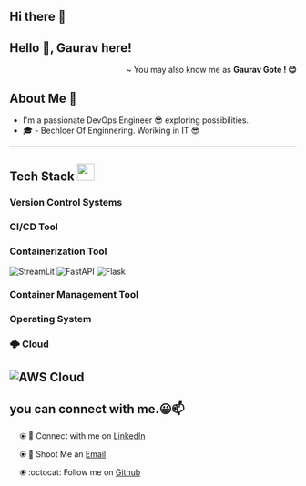 ## Hi there 👋
## Hello 👋, Gaurav here!
<p align='right'> ~ You may also know me as <strong>Gaurav Gote ! 😊</strong></p>

<h2 align='left'>About Me 🦦</h2>


* I'm a passionate DevOps Engineer 😎 exploring possibilities.
* 🎓 - Bechloer Of Enginnering. Woriking in IT 😎
  
---

<h2 align="Left"> Tech Stack <img src="https://media.giphy.com/media/fYSnHlufseco8Fh93Z/giphy.gif" width="30"> </h2>

### Version Control Systems


### CI/CD Tool


### Containerization Tool
![StreamLit](https://img.shields.io/badge/-Streamlit-000?&logo=streamlit)
![FastAPI](https://img.shields.io/badge/-FastAPI-000?&logo=FastAPI)
![Flask](https://img.shields.io/badge/-Flask-000?&logo=flask)
<br />

### Container Management Tool

### Operating System

### 🌩 Cloud
![AWS Cloud](https://img.shields.io/badge/-AWS-000?&logo=Amazon-AWS&logoColor=F90)
--- 

<h2> you can connect with me.😀📫 </h2>

&emsp; ⦿ 🤝 Connect with me on [LinkedIn](https://www.linkedin.com/in/gaurav-gote1996)

&emsp; ⦿ 📩 Shoot Me an [Email](mailto:gauravgote14@gmail.com)

&emsp; ⦿ :octocat: Follow me on [Github](https://github.com/GauravGote)

  
